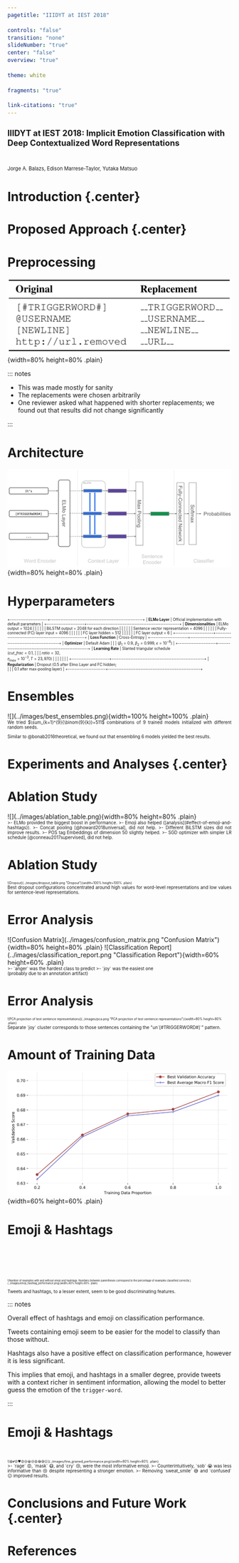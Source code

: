 ```yaml
---
pagetitle: "IIIDYT at IEST 2018"

controls: "false"
transition: "none"
slideNumber: "true"
center: "false"
overview: "true"

theme: white

fragments: "true"

link-citations: "true"
---
```


<!-- 
title: "IIIDYT at IEST 2018: Implicit Emotion Classification with Deep Contextualized Word Representations"
author: 
- Jorge A. Balazs, Edison Marrese-Taylor, Yutaka Matsuo
date: October 31, 2018
minScale: 1
maxScale: 1
margin: 0
width: |
    `"100%"`{=html}
height: |
    `"100%"`{=html}
 -->

<h1 style="font-size:130%">IIIDYT at IEST 2018: Implicit Emotion Classification with Deep Contextualized Word Representations</h1>

<br>
<p style="font-size:80%">Jorge A. Balazs, Edison Marrese-Taylor, Yutaka Matsuo</p>

# Introduction {.center}

# Proposed Approach {.center}

# Preprocessing

![](../images/preprocessing_substitutions.png){width=80% height=80% .plain}

::: notes

- This was made mostly for sanity
- The replacements were chosen arbitrarily
- One reviewer asked what happened with shorter replacements; we found out that
  results did not change significantly

:::


# Architecture

![](../images/iest_architecture.png){width=80% height=80% .plain}

# Hyperparameters

<div style="font-size:60%">

+----------------------+------------------------------------------------------+
| **ELMo Layer**       | Official implementation with default parameters      |
+----------------------+------------------------------------------------------+
| **Dimensionalities** | ELMo output = $1024$                                 |
|                      |                                                      |
|                      | BiLSTM output = $2048$ for each direction            |
|                      |                                                      |
|                      | Sentence vector representation = $4096$              |
|                      |                                                      |
|                      | Fully-connected (FC) layer input = $4096$            |
|                      |                                                      |
|                      | FC layer hidden = $512$                              |
|                      |                                                      |
|                      | FC layer output = $6$                                |
+----------------------+------------------------------------------------------+
| **Loss Function**    | Cross-Entropy                                        |
+----------------------+------------------------------------------------------+
| **Optimizer**        | Default Adam                                         |
|                      | ($\beta_1=0.9$, $\beta_2=0.999$, $\epsilon=10^{-8}$) |
+----------------------+------------------------------------------------------+
| **Learning Rate**    | Slanted triangular schedule <br> ($cut\_frac=0.1,$   |
|                      | $ratio=32,$<br>$\eta_{max}=10^{-3},\,T=23,970$)      |
|                      |                                                      |
|                      |                                                      |
+----------------------+------------------------------------------------------+
| **Regularization**   | Dropout ($0.5$ after Elmo Layer and FC hidden;<br>   |
|                      | $0.1$ after max-pooling layer)                       |
+----------------------+------------------------------------------------------+


</div>

# Ensembles

<div class="flex-container">

<div style="flex:6;">
![](../images/best_ensembles.png){width=100% height=100% .plain}
</div>

<div class="fragment" style="flex:4;font-size:70%;text-align:justify;">
We tried $\sum_{k=1}^{9}{\binom{9}{k}}=511$ combinations of 9 trained models
initialized with different random seeds.

Similar to @bonab2016theoretical, we found out that ensembling 6 models
yielded the best results.
</div>

</div>


# Experiments and Analyses {.center}

# Ablation Study

<div class="flex-container">

<div style="flex:5">
![](../images/ablation_table.png){width=80% height=80% .plain}
</div>
<div style="flex:5;font-size:70%;text-align:justify;">
>- ELMo provided the biggest boost in performance.
>- Emoji also helped ([analysis](#effect-of-emoji-and-hashtags)).
>- Concat pooling [@howard2018universal], did not help.
>- Different BiLSTM sizes did not improve results.
>- POS tag Embeddings of dimension 50 slightly helped.
>- SGD optimizer with simpler LR schedule [@conneau2017supervised], did not help.
</div>

</div>


# Ablation Study


<div class="flex-container">

<div style="flex:4;font-size:50%;">
![Dropout](../images/dropout_table.png "Dropout"){width=100% height=100% .plain}
</div>

<div class="fragment" style="flex:5;font-size:70%;text-align:justify;">
Best dropout configurations concentrated around high values for word-level
representations and low values for sentence-level representations.
</div>

</div>

# Error Analysis

<div class="flex-container">

<div style="flex:5;">
![Confusion Matrix](../images/confusion_matrix.png "Confusion Matrix"){width=80% height=80% .plain}
![Classification Report](../images/classification_report.png "Classification Report"){width=60% height=60% .plain}
</div>

<div style="flex:5;font-size:70%;text-align:justify;">
>- `anger` was the hardest class to predict
>- `joy` was the easiest one 
   <div class="fragment">(probably due to an annotation artifact)</div>
</div>

</div>


# Error Analysis

<div class="flex-container">

<div style="flex:5;font-size:50%;">
![PCA projection of test sentence representations](../images/pca.png "PCA projection of test sentence representations"){width=80% height=80% .plain}
</div>
<div class="fragment" style="flex:5;font-size:70%;text-align:justify;">
Separate `joy` cluster corresponds to those sentences containing the
"un`[#TRIGGERWORD#]`" pattern.
</div>

</div>




# Amount of Training Data

![](../images/acc_vs_tdp_variation.png){width=60% height=60% .plain}

# Emoji & Hashtags

<div class="flex-container" style="padding-top:15%;">
<div style="flex:5;font-size:40%">
![Number of examples with and without emoji and hashtags.
  Numbers between parentheses correspond to the percentage of examples classified correctly.](../images/emoji_hashtag_performance.png){width=80% height=80% .plain}
</div>
<div style="flex:5;font-size:70%;text-align:justify;">

<p class="fragment">
Tweets and hashtags, to a lesser extent, seem to be good discriminating features.
</p>
</div>
</div>

::: notes

Overall effect of hashtags and emoji on classification performance.

Tweets containing emoji seem to be easier for the model to classify than those
without.

Hashtags also have a positive effect on classification performance, however it
is less significant.

This implies that emoji, and hashtags in a smaller degree, provide tweets with a
context richer in sentiment information, allowing the model to better guess the
emotion of the `trigger-word`.

:::

# Emoji & Hashtags

<div class="flex-container" style="padding-top:5%;">
<div style="flex:5;font-size:50%;">
![😷💕😍❤️😡😢😭😒😩😂😅😕](../images/fine_grained_performance.png){width=80% height=80% .plain}


</div>

<div style="flex:5;font-size:70%;text-align:justify;">
>- `rage` 😡, `mask` 😷, and `cry` 😢, were the most informative emoji.
>- Counterintuitively, `sob` 😭 was less informative than 😢 despite
   representing a stronger emotion.
>- Removing `sweat_smile` 😅 and `confused` 😕 improved results.
</div>

</div>


# Conclusions and Future Work {.center}

# References
<div id="refs">
<!-- pandoc-citeproc will insert bibliography here -->
</div>


<!-- # In the morning

- Eat eggs
- Drink coffee

# In the evening

- Eat spaghetti
- Drink wine

# Fragments test

<p class="fragment grow">grow</p>
<p class="fragment shrink">shrink</p>
<p class="fragment fade-out">fade-out</p>
<p class="fragment fade-up">fade-up (also down, left and right!)</p>
<p class="fragment fade-in-then-out">fades in, then out when we move to the next step</p>
<p class="fragment fade-in-then-semi-out">fades in, then obfuscate when we move to the next step</p>
<p class="fragment highlight-current-blue">blue only once</p>
<p class="fragment highlight-red">highlight-red</p>
<p class="fragment highlight-green">highlight-green</p>
<p class="fragment highlight-blue">highlight-blue</p>

# Do columns work?

<div class="twocolumn">
<div>
- These
- Are
- Awesome super long elements to the left
</div>
<div>
- You can place two graphs on a slide
- Or two columns of text
- These are all created with div elements
</div>
</div>
Then what about a
Lorem ipsum dolor sit amet, consetetur sadipscing elitr, sed diam nonumy eirmod
tempor invidunt ut labore et dolore magna aliquyam erat, sed diam voluptua. At
vero eos et accusam et justo duo dolores et ea rebum. Stet clita kasd gubergren,
no sea takimata sanctus est Lorem ipsum dolor sit amet.

# Conclusion

- And the answer is...
- $f(x)=\sum_{n=0}^\infty\frac{f^{(n)}(a)}{n!}(x-a)^n$
 -->

<!-- Another way of creating two column slides -->
<!-- # Implementation Details and Hyperparameters

<div class="columns">
<div class="column" style="text-align:justify;width:20%;">

**ELMo Layer**

Optimizer

<br>
<br>
Learning Rate

</div>
<div class="column" style="text-align:justify;width:55%;">

Official implementation with default parameters

- Lorem ipsum dolor sit amet, 
- consetetur sadipscing elitr, sed diam nonumy

- Lorem ipsum dolor sit amet, 
- consetetur sadipscing elitr, sed diam nonumy

</div>
</div>

For citing: [@luong2016achieving]
 -->
